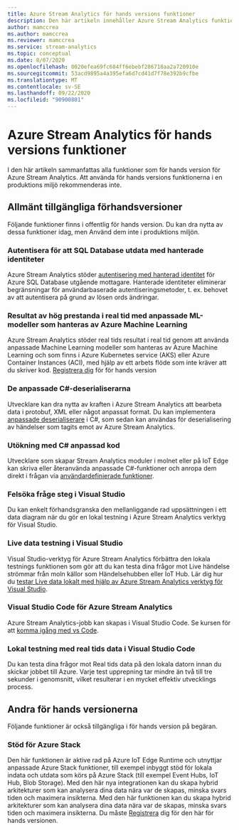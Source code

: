 ```yaml
---
title: Azure Stream Analytics för hands versions funktioner
description: Den här artikeln innehåller Azure Stream Analytics funktioner som för närvarande finns i för hands version.
author: mamccrea
ms.author: mamccrea
ms.reviewer: mamccrea
ms.service: stream-analytics
ms.topic: conceptual
ms.date: 8/07/2020
ms.openlocfilehash: 0020efea69fc684ff6ebebf286718aa2a720910e
ms.sourcegitcommit: 53acd9895a4a395efa6d7cd41d7f78e392b9cfbe
ms.translationtype: MT
ms.contentlocale: sv-SE
ms.lasthandoff: 09/22/2020
ms.locfileid: "90900801"
---
```

# <a name="azure-stream-analytics-preview-features"></a>Azure Stream Analytics för hands versions funktioner

I den här artikeln sammanfattas alla funktioner som för hands version för Azure Stream Analytics. Att använda för hands versions funktionerna i en produktions miljö rekommenderas inte.

## <a name="public-previews"></a>Allmänt tillgängliga förhandsversioner

Följande funktioner finns i offentlig för hands version. Du kan dra nytta av dessa funktioner idag, men Använd dem inte i produktions miljön.

### <a name="authenticate-to-sql-database-output-with-managed-identities"></a>Autentisera för att SQL Database utdata med hanterade identiteter

Azure Stream Analytics stöder [autentisering med hanterad identitet](../active-directory/managed-identities-azure-resources/overview.md) för Azure SQL Database utgående mottagare. Hanterade identiteter eliminerar begränsningar för användarbaserade autentiseringsmetoder, t. ex. behovet av att autentisera på grund av lösen ords ändringar. 

### <a name="real-time-high-performance-scoring-with-custom-ml-models-managed-by-azure-machine-learning"></a>Resultat av hög prestanda i real tid med anpassade ML-modeller som hanteras av Azure Machine Learning

Azure Stream Analytics stöder real tids resultat i real tid genom att använda anpassade Machine Learning modeller som hanteras av Azure Machine Learning och som finns i Azure Kubernetes service (AKS) eller Azure Container Instances (ACI), med hjälp av ett arbets flöde som inte kräver att du skriver kod. [Registrera dig](https://aka.ms/asapreview1) för för hands version

### <a name="c-custom-de-serializers"></a>De anpassade C#-deserialiserarna
Utvecklare kan dra nytta av kraften i Azure Stream Analytics att bearbeta data i protobuf, XML eller något anpassat format. Du kan implementera [anpassade deserialiserare](custom-deserializer-examples.md) i C#, som sedan kan användas för deserialisering av händelser som tagits emot av Azure Stream Analytics.

### <a name="extensibility-with-c-custom-code"></a>Utökning med C# anpassad kod

Utvecklare som skapar Stream Analytics moduler i molnet eller på IoT Edge kan skriva eller återanvända anpassade C#-funktioner och anropa dem direkt i frågan via [användardefinierade funktioner](stream-analytics-edge-csharp-udf-methods.md).

### <a name="debug-query-steps-in-visual-studio"></a>Felsöka fråge steg i Visual Studio

Du kan enkelt förhandsgranska den mellanliggande rad uppsättningen i ett data diagram när du gör en lokal testning i Azure Stream Analytics verktyg för Visual Studio. 


### <a name="live-data-testing-in-visual-studio"></a>Live data testning i Visual Studio

Visual Studio-verktyg för Azure Stream Analytics förbättra den lokala testnings funktionen som gör att du kan testa dina frågor mot Live händelse strömmar från moln källor som Händelsehubben eller IoT Hub. Lär dig hur du [testar Live data lokalt med hjälp av Azure Stream Analytics verktyg för Visual Studio](stream-analytics-live-data-local-testing.md).

### <a name="visual-studio-code-for-azure-stream-analytics"></a>Visual Studio Code för Azure Stream Analytics

Azure Stream Analytics-jobb kan skapas i Visual Studio Code. Se kursen för att [komma igång med vs Code](https://docs.microsoft.com/azure/stream-analytics/quick-create-visual-studio-code).

### <a name="local-testing-with-live-data-in-visual-studio-code"></a>Lokal testning med real tids data i Visual Studio Code

Du kan testa dina frågor mot Real tids data på den lokala datorn innan du skickar jobbet till Azure. Varje test upprepning tar mindre än två till tre sekunder i genomsnitt, vilket resulterar i en mycket effektiv utvecklings process.

## <a name="other-previews"></a>Andra för hands versionerna

Följande funktioner är också tillgängliga i för hands version på begäran.

### <a name="support-for-azure-stack"></a>Stöd för Azure Stack
Den här funktionen är aktive rad på Azure IoT Edge Runtime och utnyttjar anpassade Azure Stack funktioner, till exempel inbyggt stöd för lokala indata och utdata som körs på Azure Stack (till exempel Event Hubs, IoT Hub, Blob Storage). Med den här nya integrationen kan du skapa hybrid arkitekturer som kan analysera dina data nära var de skapas, minska svars tiden och maximera insikterna.
Med den här funktionen kan du skapa hybrid arkitekturer som kan analysera dina data nära var de skapas, minska svars tiden och maximera insikterna. Du måste [Registrera](https://aka.ms/asapreview1) dig för den här för hands versionen.
